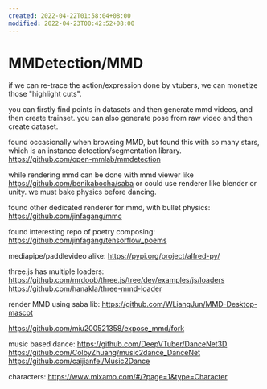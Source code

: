 ```yaml
---
created: 2022-04-22T01:58:04+08:00
modified: 2022-04-23T00:42:52+08:00
---
```


# MMDetection/MMD

if we can re-trace the action/expression done by vtubers, we can monetize those "highlight cuts".

you can firstly find points in datasets and then generate mmd videos, and then create trainset. you can also generate pose from raw video and then create dataset.

found occasionally when browsing MMD, but found this with so many stars, which is an instance detection/segmentation library.
https://github.com/open-mmlab/mmdetection

while rendering mmd can be done with mmd viewer like https://github.com/benikabocha/saba or could use renderer like blender or unity. we must bake physics before dancing.

found other dedicated renderer for mmd, with bullet physics:
https://github.com/jinfagang/mmc

found interesting repo of poetry composing:
https://github.com/jinfagang/tensorflow_poems

mediapipe/paddlevideo alike:
https://pypi.org/project/alfred-py/

three.js has multiple loaders:
https://github.com/mrdoob/three.js/tree/dev/examples/js/loaders
https://github.com/hanakla/three-mmd-loader

render MMD using saba lib:
https://github.com/WLiangJun/MMD-Desktop-mascot

https://github.com/miu200521358/expose_mmd/fork

music based dance:
https://github.com/DeepVTuber/DanceNet3D
https://github.com/ColbyZhuang/music2dance_DanceNet
https://github.com/caijianfei/Music2Dance

characters:
https://www.mixamo.com/#/?page=1&type=Character
